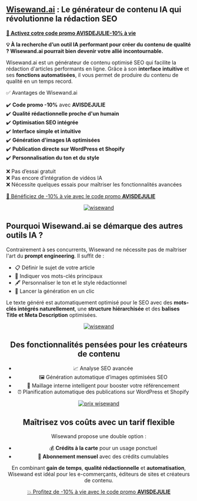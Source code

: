 <h2 class="gb-headline gb-headline-f40a2458 gb-headline-text"><a title="wisewand" href="https://wisewand.ai/?fpr=ludovic64">Wisewand.ai</a> : Le g&eacute;n&eacute;rateur de contenu IA qui r&eacute;volutionne la r&eacute;daction SEO</h2>
<p><strong><a class="gb-button gb-button-e5d84c36 gb-button-text" title="code promo wisewand" href="https://wisewand.ai/?fpr=ludovic64" target="_blank" rel="nofollow noopener noreferrer">🚀 Activez cotre code promo AVISDEJULIE</a><a class="gb-button gb-button-e5d84c36 gb-button-text" href="https://wisewand.ai/?fpr=ludovic64" target="_blank" rel="nofollow noopener noreferrer">-10% &agrave; vie </a></strong></p>
<p><strong>💡 &Agrave; la recherche d&rsquo;un outil IA performant pour cr&eacute;er du contenu de qualit&eacute; ? Wisewand.ai pourrait bien devenir votre alli&eacute; incontournable.</strong></p>
<p>Wisewand.ai est un g&eacute;n&eacute;rateur de contenu optimis&eacute; SEO qui facilite la r&eacute;daction d'articles performants en ligne. Gr&acirc;ce &agrave; son <strong>interface intuitive</strong> et ses <strong>fonctions automatis&eacute;es</strong>, il vous permet de produire du contenu de qualit&eacute; en un temps record.</p>

<p class="gb-headline gb-headline-a355b9e9 gb-headline-text">✅ Avantages de Wisewand.ai</p>
<p>✔️ <strong>Code promo -10%</strong> avec <strong>AVISDEJULIE</strong><br />✔️ <strong>Qualit&eacute; r&eacute;dactionnelle proche d'un humain</strong><br />✔️ <strong>Optimisation SEO int&eacute;gr&eacute;e</strong><br />✔️ <strong>Interface simple et intuitive</strong><br />✔️ <strong>G&eacute;n&eacute;ration d&rsquo;images IA optimis&eacute;es</strong><br />✔️ <strong>Publication directe sur WordPress et Shopify</strong><br />✔️ <strong>Personnalisation du ton et du style</strong></p>
<p>❌ Pas d&rsquo;essai gratuit<br />❌ Pas encore d&rsquo;int&eacute;gration de vid&eacute;os IA<br />❌ N&eacute;cessite quelques essais pour ma&icirc;triser les fonctionnalit&eacute;s avanc&eacute;es</p>

<p><a class="gb-button gb-button-e5d84c36 gb-button-text" href="https://wisewand.ai/?fpr=ludovic64" target="_blank" rel="nofollow noopener noreferrer"> 🚀 B&eacute;n&eacute;ficiez de -10% &agrave; vie avec le code promo <strong>AVISDEJULIE</strong> </a></p>
<center><a title="wisewand" href="https://wisewand.ai/?fpr=ludovic64"><img src="https://ludo78990.github.io/Avis-Wisewand/wisewand.jpg" alt="wisewand" title="wisewand.ai"width=" " height=" " /></a></strong></center>
<h2>Pourquoi Wisewand.ai se d&eacute;marque des autres outils IA ?</h2>


<p>Contrairement &agrave; ses concurrents, Wisewand ne n&eacute;cessite pas de ma&icirc;triser l'art du <strong>prompt engineering</strong>. Il suffit de :</p>
<ul>
<li>📋 D&eacute;finir le sujet de votre article</li>
<li>🔎 Indiquer vos mots-cl&eacute;s principaux</li>
<li>🖋️ Personnaliser le ton et le style r&eacute;dactionnel</li>
<li>🚀 Lancer la g&eacute;n&eacute;ration en un clic</li>
</ul>
<p>Le texte g&eacute;n&eacute;r&eacute; est automatiquement optimis&eacute; pour le SEO avec des <strong>mots-cl&eacute;s int&eacute;gr&eacute;s naturellement</strong>, une <strong>structure hi&eacute;rarchis&eacute;e</strong> et des <strong>balises Title et Meta Description</strong> optimis&eacute;es.</p>


<center><a title="wisewand" href="https://wisewand.ai/?fpr=ludovic64"><img src="https://ludo78990.github.io/Avis-Wisewand/wisewand2.JPG" alt="wisewand" title="wisewand.ai"width=" " height=" " /></a></div>
<h2>Des fonctionnalit&eacute;s pens&eacute;es pour les cr&eacute;ateurs de contenu</h2>
<ul>
<li>📈 Analyse SEO avanc&eacute;e</li>
<li>🖼️ G&eacute;n&eacute;ration automatique d&rsquo;images optimis&eacute;es SEO</li>
<li>🔗 Maillage interne intelligent pour booster votre r&eacute;f&eacute;rencement</li>
<li>⏰ Planification automatique des publications sur WordPress et Shopify</li>
</ul>
<center><a title="wisewand" href="https://wisewand.ai/?fpr=ludovic64"><img src="https://ludo78990.github.io/Avis-Wisewand/wisewand-1.jpg" alt="prix wisewand" title="prix de wisewand"width=" " height=" " /></a></div>
<h2>Ma&icirc;trisez vos co&ucirc;ts avec un tarif flexible</h2>
<p>Wisewand propose une double option :</p>
<ul>
<li>💰 <strong>Cr&eacute;dits &agrave; la carte</strong> pour un usage ponctuel</li>
<li>📅 <strong>Abonnement mensuel</strong> avec des cr&eacute;dits cumulables</li>
</ul>
<p>En combinant <strong>gain de temps</strong>, <strong>qualit&eacute; r&eacute;dactionnelle</strong> et <strong>automatisation</strong>, Wisewand est id&eacute;al pour les e-commer&ccedil;ants, &eacute;diteurs de sites et cr&eacute;ateurs de contenu.</p>
<div class="gb-container gb-container-dd8008fa"><a class="gb-button gb-button-5b807a0a gb-button-text" href="https://wisewand.ai/?fpr=ludovic64" target="_blank" rel="nofollow noopener noreferrer"> 💥 Profitez de -10% &agrave; vie avec le code promo <strong>AVISDEJULIE</strong> </a></div>
